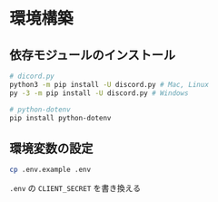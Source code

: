 # 環境構築
## 依存モジュールのインストール
```bash
# dicord.py
python3 -m pip install -U discord.py # Mac, Linux
py -3 -m pip install -U discord.py # Windows

# python-dotenv
pip install python-dotenv
```
## 環境変数の設定
```bash
cp .env.example .env
```
`.env` の `CLIENT_SECRET` を書き換える